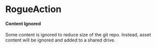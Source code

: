 # RogueAction


#### Content Ignored ####
Some content is ignored to reduce size of the git repo.  Instead, asset content will be ignored
and added to a shared drive.

